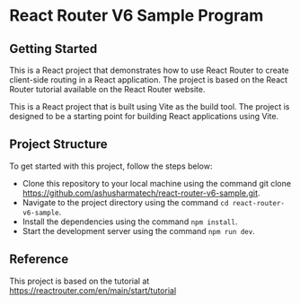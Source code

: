 
# React Router V6 Sample Program

## Getting Started

This is a React project that demonstrates how to use React Router to create client-side routing in a React application. The project is based on the React Router tutorial available on the React Router website.

This is a React project that is built using Vite as the build tool. The project is designed to be a starting point for building React applications using Vite.

## Project Structure
To get started with this project, follow the steps below:

- Clone this repository to your local machine using the command git clone https://github.com/ashusharmatech/react-router-v6-sample.git.
- Navigate to the project directory using the command `cd react-router-v6-sample`.
- Install the dependencies using the command `npm install`.
- Start the development server using the command `npm run dev`.

## Reference
This project is based on the tutorial at https://reactrouter.com/en/main/start/tutorial